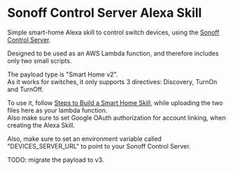 # Sonoff Control Server Alexa Skill
Simple smart-home Alexa skill to control switch devices, using the [Sonoff Control Server](https://github.com/liorcode/sonoff-control-server).

Designed to be used as an AWS Lambda function, and therefore includes only two small scripts.

The payload type is "Smart Home v2".  
As it works for switches, it only supports 3 directives: Discovery, TurnOn and TurnOff.

To use it, follow [Steps to Build a Smart Home Skill](https://developer.amazon.com/docs/smarthome/steps-to-build-a-smart-home-skill.html), while uploading the two files here as your lambda function.  
Also make sure to set Google OAuth authorization for account linking, when creating the Alexa Skill.

Also, make sure to set an environment variable called "DEVICES_SERVER_URL" to point to your Sonoff Control Server.

TODO: migrate the payload to v3.
